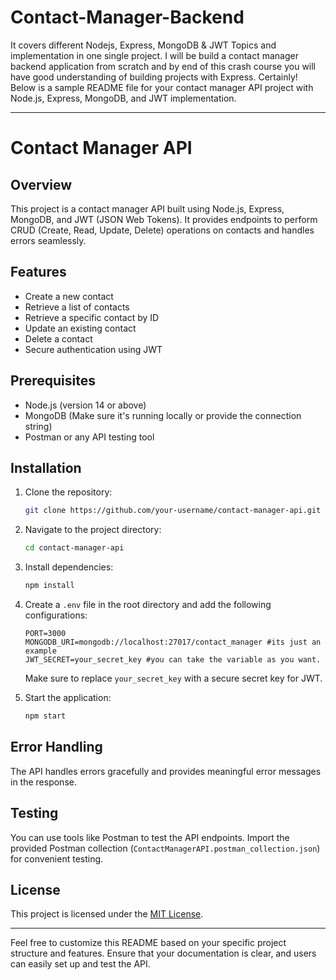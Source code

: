 # Contact-Manager-Backend
It covers different Nodejs, Express, MongoDB &amp; JWT Topics and implementation in one single project. I will be build a contact manager backend application from scratch and by end of this crash course you will have good understanding of building projects with Express.
Certainly! Below is a sample README file for your contact manager API project with Node.js, Express, MongoDB, and JWT implementation.

---

# Contact Manager API

## Overview

This project is a contact manager API built using Node.js, Express, MongoDB, and JWT (JSON Web Tokens). It provides endpoints to perform CRUD (Create, Read, Update, Delete) operations on contacts and handles errors seamlessly.

## Features

- Create a new contact
- Retrieve a list of contacts
- Retrieve a specific contact by ID
- Update an existing contact
- Delete a contact
- Secure authentication using JWT

## Prerequisites

- Node.js (version 14 or above)
- MongoDB (Make sure it's running locally or provide the connection string)
- Postman or any API testing tool

## Installation

1. Clone the repository:

    ```bash
    git clone https://github.com/your-username/contact-manager-api.git
    ```

2. Navigate to the project directory:

    ```bash
    cd contact-manager-api
    ```

3. Install dependencies:

    ```bash
    npm install
    ```

4. Create a `.env` file in the root directory and add the following configurations:

    ```env
    PORT=3000
    MONGODB_URI=mongodb://localhost:27017/contact_manager #its just an example
    JWT_SECRET=your_secret_key #you can take the variable as you want.
    ```

    Make sure to replace `your_secret_key` with a secure secret key for JWT.

5. Start the application:

    ```bash
    npm start
    ```

## Error Handling

The API handles errors gracefully and provides meaningful error messages in the response.

## Testing

You can use tools like Postman to test the API endpoints. Import the provided Postman collection (`ContactManagerAPI.postman_collection.json`) for convenient testing.

## License

This project is licensed under the [MIT License](LICENSE).

---

Feel free to customize this README based on your specific project structure and features. Ensure that your documentation is clear, and users can easily set up and test the API.
